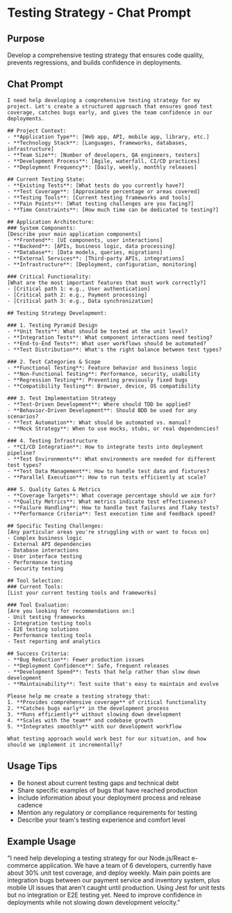# Testing Strategy - Chat Prompt

## Purpose
Develop a comprehensive testing strategy that ensures code quality, prevents regressions, and builds confidence in deployments.

## Chat Prompt

```
I need help developing a comprehensive testing strategy for my project. Let's create a structured approach that ensures good test coverage, catches bugs early, and gives the team confidence in our deployments.

## Project Context:
- **Application Type**: [Web app, API, mobile app, library, etc.]
- **Technology Stack**: [Languages, frameworks, databases, infrastructure]
- **Team Size**: [Number of developers, QA engineers, testers]
- **Development Process**: [Agile, waterfall, CI/CD practices]
- **Deployment Frequency**: [Daily, weekly, monthly releases]

## Current Testing State:
- **Existing Tests**: [What tests do you currently have?]
- **Test Coverage**: [Approximate percentage or areas covered]
- **Testing Tools**: [Current testing frameworks and tools]
- **Pain Points**: [What testing challenges are you facing?]
- **Time Constraints**: [How much time can be dedicated to testing?]

## Application Architecture:
### System Components:
[Describe your main application components]
- **Frontend**: [UI components, user interactions]
- **Backend**: [APIs, business logic, data processing]
- **Database**: [Data models, queries, migrations]
- **External Services**: [Third-party APIs, integrations]
- **Infrastructure**: [Deployment, configuration, monitoring]

### Critical Functionality:
[What are the most important features that must work correctly?]
- [Critical path 1: e.g., User authentication]
- [Critical path 2: e.g., Payment processing]
- [Critical path 3: e.g., Data synchronization]

## Testing Strategy Development:

### 1. Testing Pyramid Design
- **Unit Tests**: What should be tested at the unit level?
- **Integration Tests**: What component interactions need testing?
- **End-to-End Tests**: What user workflows should be automated?
- **Test Distribution**: What's the right balance between test types?

### 2. Test Categories & Scope
- **Functional Testing**: Feature behavior and business logic
- **Non-Functional Testing**: Performance, security, usability
- **Regression Testing**: Preventing previously fixed bugs
- **Compatibility Testing**: Browser, device, OS compatibility

### 3. Test Implementation Strategy
- **Test-Driven Development**: Where should TDD be applied?
- **Behavior-Driven Development**: Should BDD be used for any scenarios?
- **Test Automation**: What should be automated vs. manual?
- **Mock Strategy**: When to use mocks, stubs, or real dependencies?

### 4. Testing Infrastructure
- **CI/CD Integration**: How to integrate tests into deployment pipeline?
- **Test Environments**: What environments are needed for different test types?
- **Test Data Management**: How to handle test data and fixtures?
- **Parallel Execution**: How to run tests efficiently at scale?

### 5. Quality Gates & Metrics
- **Coverage Targets**: What coverage percentage should we aim for?
- **Quality Metrics**: What metrics indicate test effectiveness?
- **Failure Handling**: How to handle test failures and flaky tests?
- **Performance Criteria**: Test execution time and feedback speed?

## Specific Testing Challenges:
[Any particular areas you're struggling with or want to focus on]
- Complex business logic
- External API dependencies
- Database interactions
- User interface testing
- Performance testing
- Security testing

## Tool Selection:
### Current Tools:
[List your current testing tools and frameworks]

### Tool Evaluation:
[Are you looking for recommendations on:]
- Unit testing frameworks
- Integration testing tools
- E2E testing solutions
- Performance testing tools
- Test reporting and analytics

## Success Criteria:
- **Bug Reduction**: Fewer production issues
- **Deployment Confidence**: Safe, frequent releases  
- **Development Speed**: Tests that help rather than slow down development
- **Maintainability**: Test suite that's easy to maintain and evolve

Please help me create a testing strategy that:
1. **Provides comprehensive coverage** of critical functionality
2. **Catches bugs early** in the development process
3. **Runs efficiently** without slowing down development
4. **Scales with the team** and codebase growth
5. **Integrates smoothly** with our development workflow

What testing approach would work best for our situation, and how should we implement it incrementally?
```

## Usage Tips
- Be honest about current testing gaps and technical debt
- Share specific examples of bugs that have reached production
- Include information about your deployment process and release cadence
- Mention any regulatory or compliance requirements for testing
- Describe your team's testing experience and comfort level

## Example Usage

"I need help developing a testing strategy for our Node.js/React e-commerce application. We have a team of 6 developers, currently have about 30% unit test coverage, and deploy weekly. Main pain points are integration bugs between our payment service and inventory system, plus mobile UI issues that aren't caught until production. Using Jest for unit tests but no integration or E2E testing yet. Need to improve confidence in deployments while not slowing down development velocity."